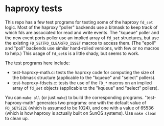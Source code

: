 # haproxy tests

This repo has a few test programs for testing some of the haproxy `fd_set`
logic.  Most of the haproxy "poller" backends use a bitmask to keep track of
which fds are associated for read and write events.  The "kqueue" poller and
the new event ports poller use an implied array of `fd_set` structures, but use
the existing `FD_SET`/`FD_CLEAR`/`FD_ISSET` macros to access them.  (The "epoll"
and "poll" backends use similar hand-rolled versions, with few or no macros to
help.)  This usage of `fd_set`s is a little shady, but seems to work.

The test programs here include:

- test-haproxy-math.c: tests the haproxy code for computing the size of the
  bitmask structure (applicable to the "kqueue" and "select" pollers).
- test-haproxy-fdsets.c: tests the use of the `FD_*` macros on an implied array
  of `fd_set` objects (applicable to the "kqueue" and "select" pollers).

You can `make all` (or just `make`) to build the corresponding programs.
"test-haproxy-math" generates two programs: one with the default value of
`FD_SETSIZE` (which is assumed to be 1024), and one with a value of 65536 (which
is how haproxy is actually built on SunOS systems).  Use `make clean` to clean
up.
